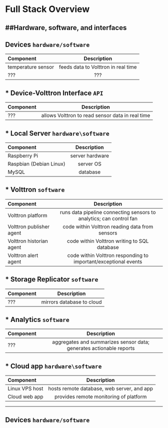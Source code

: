 # Full Stack Overview
##Hardware, software, and interfaces
---


## **Devices** `hardware/software`
| Component             | Description  |
| :---         |     :---:      |
| temperature sensor    | feeds data to Volttron in real time |
| ???                   | ??? |

## * **Device-Volttron Interface** `API`
| Component             | Description  |
| :---         |     :---:      |
| ???                           | allows Volttron to read sensor data in real time |

## * **Local Server** `hardware\software`
| Component             | Description  |
| :---         |     :---:      |
| Raspberry Pi                  | server hardware |
| Raspbian (Debian Linux)       | server OS |
| MySQL                         | database |

## * **Volttron** `software` 
| Component             | Description  |
| :---         |     :---:      |
| Volttron platform             | runs data pipeline connecting sensors to analytics; can control fan |
| Volttron publisher agent      | code within Volttron reading data from sensors |
| Volttron historian agent      | code within Volttron writing to SQL database |
| Volttron alert agent          | code within Volttron responding to important/exceptional events |

## * **Storage Replicator** `software`
| Component             | Description  |
| :---         |     :---:      |
| ???                           | mirrors database to cloud |

## * **Analytics** `software`
| Component             | Description  |
| :---         |     :---:      |
| ???                           | aggregates and summarizes sensor data; generates actionable reports |

## * **Cloud app** `hardware\software`
| Component             | Description  |
| :---         |     :---:      |
| Linux VPS host                | hosts remote database, web server, and app |
| Cloud web app                 | provides remote monitoring of platform |


---
## Devices `hardware/software`